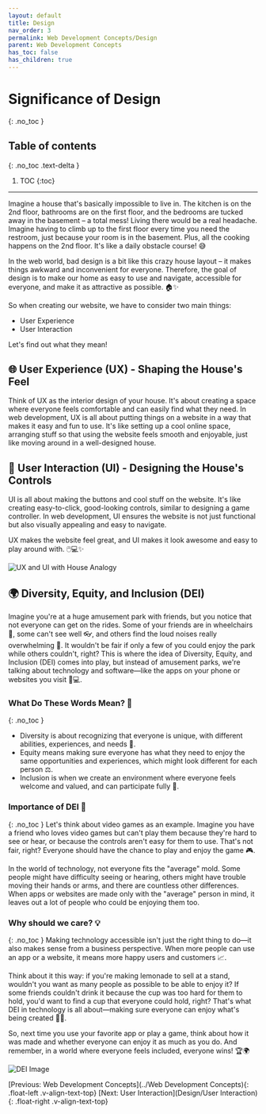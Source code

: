 ```yaml
---
layout: default
title: Design
nav_order: 3
permalink: Web Development Concepts/Design
parent: Web Development Concepts
has_toc: false
has_children: true
---
```

# Significance of Design
{: .no_toc }

## Table of contents
{: .no_toc .text-delta }

1. TOC
{:toc}

---

Imagine a house that's basically impossible to live in. The kitchen is on the 2nd floor, bathrooms are on the first floor, and the bedrooms are tucked away in the basement – a total mess! Living there would be a real headache. Imagine having to climb up to the first floor every time you need the restroom, just because your room is in the basement. Plus, all the cooking happens on the 2nd floor. It's like a daily obstacle course! 😅 

In the web world, bad design is a bit like this crazy house layout – it makes things awkward and inconvenient for everyone. Therefore, the goal of design is to make our home as easy to use and navigate, accessible for everyone, and make it as attractive as possible. 🏠✨

So when creating our website, we have to consider two main things:
- User Experience
- User Interaction

Let's find out what they mean!

## 🌐 User Experience (UX) - Shaping the House's Feel
Think of UX as the interior design of your house. It's about creating a space where everyone feels comfortable and can easily find what they need. In web development, UX is all about putting things on a website in a way that makes it easy and fun to use. It's like setting up a cool online space, arranging stuff so that using the website feels smooth and enjoyable, just like moving around in a well-designed house.

## 🎨 User Interaction (UI) - Designing the House's Controls
UI is all about making the buttons and cool stuff on the website. It's like creating easy-to-click, good-looking controls, similar to designing a game controller. In web development, UI ensures the website is not just functional but also visually appealing and easy to navigate. 

UX makes the website feel great, and UI makes it look awesome and easy to play around with. 🖱️💻✨

![UX and UI with House Analogy](../../source/assets/images/ux_ui.jpg)

## 🌍 Diversity, Equity, and Inclusion (DEI)
Imagine you're at a huge amusement park with friends, but you notice that not everyone can get on the rides. Some of your friends are in wheelchairs 🦽, some can't see well 👓, and others find the loud noises really overwhelming 🙉. It wouldn't be fair if only a few of you could enjoy the park while others couldn't, right? This is where the idea of Diversity, Equity, and Inclusion (DEI) comes into play, but instead of amusement parks, we're talking about technology and software—like the apps on your phone or websites you visit 📱💻.

### What Do These Words Mean? 🤔
{: .no_toc }
- Diversity is about recognizing that everyone is unique, with different abilities, experiences, and needs 🌈.
- Equity means making sure everyone has what they need to enjoy the same opportunities and experiences, which might look different for each person ⚖️.
- Inclusion is when we create an environment where everyone feels welcome and valued, and can participate fully 🤗.

### Importance of DEI 🌟
{: .no_toc }
Let's think about video games as an example. Imagine you have a friend who loves video games but can't play them because they're hard to see or hear, or because the controls aren't easy for them to use. That's not fair, right? Everyone should have the chance to play and enjoy the game 🎮.

In the world of technology, not everyone fits the "average" mold. Some people might have difficulty seeing or hearing, others might have trouble moving their hands or arms, and there are countless other differences. When apps or websites are made only with the "average" person in mind, it leaves out a lot of people who could be enjoying them too.

### Why should we care? 💡
{: .no_toc }
Making technology accessible isn't just the right thing to do—it also makes sense from a business perspective. When more people can use an app or a website, it means more happy users and customers 📈.

Think about it this way: if you're making lemonade to sell at a stand, wouldn't you want as many people as possible to be able to enjoy it? If some friends couldn't drink it because the cup was too hard for them to hold, you'd want to find a cup that everyone could hold, right? That's what DEI in technology is all about—making sure everyone can enjoy what's being created 🍋🥤.

So, next time you use your favorite app or play a game, think about how it was made and whether everyone can enjoy it as much as you do. And remember, in a world where everyone feels included, everyone wins! 🏆🌍

![DEI Image](../../source/assets/images/diversity-vs-equity-vs-inclusion.png)

[Previous: Web Development Concepts](../Web Development Concepts){: .float-left .v-align-text-top}
[Next: User Interaction](Design/User Interaction){: .float-right .v-align-text-top}
